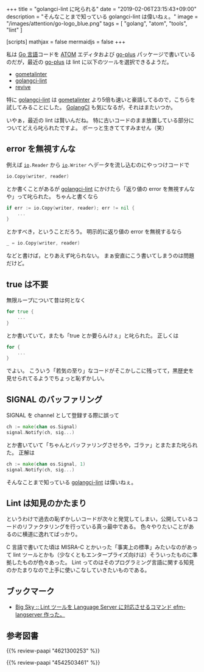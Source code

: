 +++
title = "golangci-lint に叱られる"
date = "2019-02-06T23:15:43+09:00"
description = "そんなことまで知っている golangci-lint は偉いねぇ。"
image = "/images/attention/go-logo_blue.png"
tags = [ "golang", "atom", "tools", "lint" ]

[scripts]
  mathjax = false
  mermaidjs = false
+++

私は [Go 言語]コードを [ATOM] エディタおよび [go-plus] パッケージで書いているのだが，最近の [go-plus] は lint に以下のツールを選択できるようだ。

- [gometalinter]
- [golangci-lint]
- [revive]

特に [golangci-lint] は [gometalinter] より5倍も速いと豪語してるので，こちらを試してみることにした。
[GolangCI] も気になるが，それはまたいつか。

いやぁ，最近の lint は賢いんだね。
特に古いコードのまま放置している部分についてどえら叱られたですよ。
ボーっと生きててすみません（笑）

## error を無視すんな

例えば [`io`]`.Reader` から [`io`]`.Writer` へデータを流し込むのにやっつけコードで

```go
io.Copy(writer, reader)
```

とか書くことがあるが [golangci-lint] にかけたら「返り値の error を無視すんなや」って叱られた。
ちゃんと書くなら

```go
if err := io.Copy(writer, reader); err != nil {
    ...
}
```

とかすべき，ということだろう。
明示的に返り値の error を無視するなら

```go
_ = io.Copy(writer, reader)
```

などと書けば，とりあえず叱られない。
まぁ安直にこう書いてしまうのは問題だけど。

## true は不要

無限ループについて昔は何となく

```go
for true {
    ...
}
```

とか書いていて，またも「true とか要らんけぇ」と叱られた。
正しくは

```go
for {
    ...
}
```

でよい。
こういう「若気の至り」なコードがそこかしこに残ってて，黒歴史を見せられてるようでちょっと恥ずかしい。

## SIGNAL のバッファリング

SIGNAL を channel として登録する際に誤って

```go
ch := make(chan os.Signal)
signal.Notify(ch, sig...)
```

とか書いていて「ちゃんとバッファリングさせろや，ゴラァ」とまたまた叱られた。
正解は

```go
ch := make(chan os.Signal, 1)
signal.Notify(ch, sig...)
```

そんなことまで知っている [golangci-lint] は偉いねぇ。

## Lint は知見のかたまり

というわけで過去の恥ずかしいコードが次々と発覚してしまい，公開しているコードのリファクタリングを行っている真っ最中である。
色々やりたいことがあるのに横道に逸れてばっかり。

C 言語で書いてた頃は MISRA-C とかいった「事実上の標準」みたいなのがあって lint ツールとかも（少なくともエンタープライズ向けは）そういったものに準拠したものが色々あった。
Lint ってのはそのプログラミング言語に関する知見のかたまりなので上手に使いこなしていきたいものである。

## ブックマーク

- [Big Sky :: Lint ツールを Language Server に対応させるコマンド efm-langserver 作った。](https://mattn.kaoriya.net/software/lang/go/20190205190203.htm)

[Go 言語]: https://golang.org/ "The Go Programming Language"
[ATOM]: https://atom.io/ "Atom"
[go-plus]: https://atom.io/packages/go-plus
[gometalinter]: https://github.com/alecthomas/gometalinter "alecthomas/gometalinter: Concurrently run Go lint tools and normalise their output"
[golangci-lint]: https://github.com/golangci/golangci-lint "golangci/golangci-lint: Linters Runner for Go. 5x faster than gometalinter. Nice colored output. Can report only new issues. Fewer false-positives. Yaml/toml config."
[GolangCI]: https://golangci.com/ "Automated code review for Go"
[revive]: https://github.com/mgechev/revive "mgechev/revive: 🔥 ~6x faster, stricter, configurable, extensible, and beautiful drop-in replacement for golint."
[`io`]: https://golang.org/pkg/io/ "io - The Go Programming Language"

## 参考図書

{{% review-paapi "4621300253" %}} <!-- プログラミング言語Go -->

{{% review-paapi "4542503461" %}} <!-- 組込み開発者におくるMISRA‐C:2004 -->
